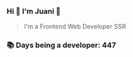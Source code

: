 ### Hi 👋 I&#39;m Juani 🦁

> I&#39;m a Frontend Web Developer SSR

### 📚 Days being a developer: 447
